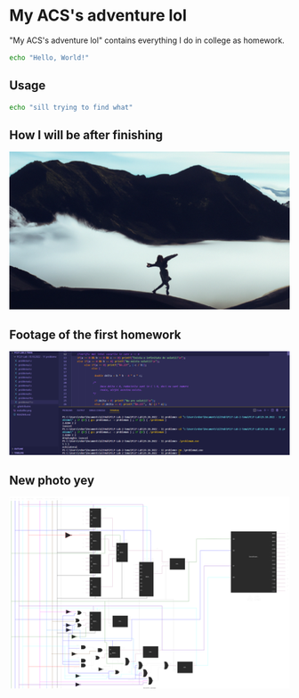 # My ACS's adventure lol

"My ACS's adventure lol" contains everything I do in college as homework.

```bash
echo "Hello, World!"
```

## Usage

```bash
echo "sill trying to find what"
```
## How I will be after finishing

![Ar trebui sa fie o poza facuta de mine cu un AI aici...](https://github.com/Lucky8boy/My-ACS-adventure-lol/blob/main/mebelike.png?raw=true)

## Footage of the first homework 

![Poza cu prima tema facuta](https://github.com/Lucky8boy/My-ACS-adventure-lol/blob/main/first_homework.png?raw=true)

## New photo yey
![Poza cu prima tema la proiectare logica](./Proiectare_Logica/uscator_de_par_rotativ-Implementare.drawio.svg)